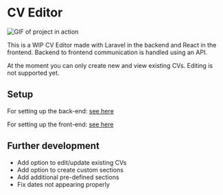 # CV Editor

![GIF of project in action](https://github.com/JanisLeja96/blob/main/CV-application/CvApp.gif)

This is a WIP CV Editor made with Laravel in the backend and React in the frontend.
Backend to frontend communication is handled using an API.

At the moment you can only create new and view existing CVs. Editing is not supported yet.

## Setup

For setting up the back-end: [see here](https://github.com/JanisLeja96/CV-application/blob/main/cv-application-backend/README.md)

For setting up the front-end: [see here](https://github.com/JanisLeja96/CV-application/blob/main/cv-application-frontend/README.md)


## Further development

- Add option to edit/update existing CVs
- Add option to create custom sections
- Add additional pre-defined sections
- Fix dates not appearing properly
